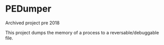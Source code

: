 # PEDumper
Archived project pre 2018

This project dumps the memory of a process to a reversable/debuggable file.
